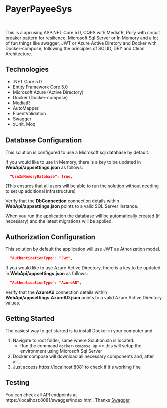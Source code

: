 # PayerPayeeSys

<br/>

This is a api using ASP.NET Core 5.0, CQRS with MediatR, Polly with circuit breaker pattern for resilience, Microsoft Sql Server or In Memory and a lot of fun things like swagger, JWT or Azure Active Diretory and Docker with Docker-compose, following the principles of SOLID, DRY and Clean Architecture. 


## Technologies
* .NET Core 5.0
* Entity Framework Core 5.0
* Microsoft Azure (Active Directory)
* Docker (Docker-compose)
* MediatR
* AutoMapper
* FluentValidation
* Swagger
* xUnit, Moq

## Database Configuration
This solution is configured to use a Microsoft sql database by default. 

If you would like to use In Memory, there is a key to be updated in **WebApi/appsettings.json** as follows:

```json
  "UseInMemoryDatabase": true,
```
(This ensures that all users will be able to run the solution without needing to set up additional infrastructure)

Verify that the **DbConnection** connection details within **WebApi/appsettings.json** points to a valid SQL Server instance. 

When you run the application the database will be automatically created (if necessary) and the latest migrations will be applied.


## Authorization Configuration
This solution by default the application will use JWT as Athorization model.

```json
  "AuthenticationType": "Jwt",
```

If you would like to use Azure Active Directory, there is a key to be updated in **WebApi/appsettings.json** as follows:

```json
  "AuthenticationType": "AzureAD",
```

Verify that the **AzureAd** connection details within **WebApi/appsettings.AzureAD.json** points to a valid Azure Active Directory values. 

## Getting Started
The easiest way to get started is to install Docker in your computer and:

1. Navigate to root folder, same where Solution.sln is located.
   - Run the command `docker-compose up` << this will setup the environment using Microsoft Sql Server   
2. Docker compose will download all necessary components and, after all...
3. Just access https://localhost:8081 to check if it's working fine

## Testing
You can check all API endpoints at https://localhost:8081/swagger/index.html. Thanks [Swagger](https://github.com/swagger-api)